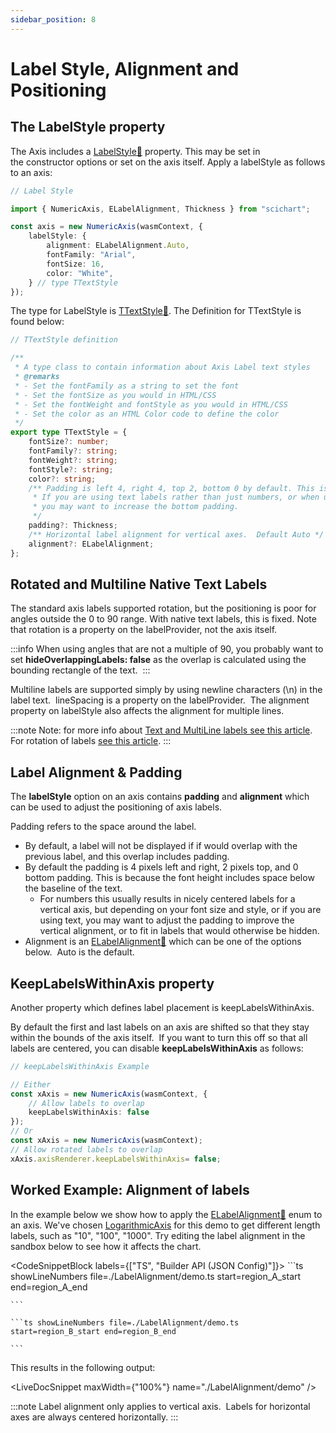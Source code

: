 ```yaml
---
sidebar_position: 8
---
```


# Label Style, Alignment and Positioning

The LabelStyle property
-----------------------

The Axis includes a [LabelStyle:blue_book:](https://www.scichart.com/documentation/js/current/typedoc/classes/axisbase2d.html#labelstyle) property. This may be set in the constructor options or set on the axis itself. Apply a labelStyle as follows to an axis:

```ts
// Label Style

import { NumericAxis, ELabelAlignment, Thickness } from "scichart";

const axis = new NumericAxis(wasmContext, {
    labelStyle: {
        alignment: ELabelAlignment.Auto,
        fontFamily: "Arial",
        fontSize: 16,
        color: "White",
    } // type TTextStyle
});
```

The type for LabelStyle is [TTextStyle:blue_book:](https://www.scichart.com/documentation/js/current/typedoc/index.html#ttextstyle). The Definition for TTextStyle is found below:

```ts
// TTextStyle definition

/**
 * A type class to contain information about Axis Label text styles
 * @remarks
 * - Set the fontFamily as a string to set the font
 * - Set the fontSize as you would in HTML/CSS
 * - Set the fontWeight and fontStyle as you would in HTML/CSS
 * - Set the color as an HTML Color code to define the color
 */
export type TTextStyle = {
    fontSize?: number;
    fontFamily?: string;
    fontWeight?: string;
    fontStyle?: string;
    color?: string;
    /** Padding is left 4, right 4, top 2, bottom 0 by default. This is because there is natural space below the text baseline.
     * If you are using text labels rather than just numbers, or when using native text, 
     * you may want to increase the bottom padding.
     */
    padding?: Thickness;
    /** Horizontal label alignment for vertical axes.  Default Auto */
    alignment?: ELabelAlignment;
};
```

Rotated and Multiline Native Text Labels
----------------------------------------

The standard axis labels supported rotation, but the positioning is poor for angles outside the 0 to 90 range. With native text labels, this is fixed. Note that rotation is a property on the labelProvider, not the axis itself.

:::info
When using angles that are not a multiple of 90, you probably want to set **hideOverlappingLabels: false** as the overlap is calculated using the bounding rectangle of the text. 
:::

Multiline labels are supported simply by using newline characters (\\n) in the label text.  lineSpacing is a property on the labelProvider.  The alignment property on labelStyle also affects the alignment for multiple lines. 

:::note
Note: for more info about [Text and MultiLine labels see this article](/2d-charts/axis-api/axis-labels/text-and-multi-line-labels).  
For rotation of labels [see this article](/2d-charts/axis-api/axis-labels/rotating-axis-labels).
:::



Label Alignment & Padding
-------------------------

The **labelStyle** option on an axis contains **padding** and **alignment** which can be used to adjust the positioning of axis labels.

Padding refers to the space around the label. 

*   By default, a label will not be displayed if if would overlap with the previous label, and this overlap includes padding. 
*   By default the padding is 4 pixels left and right, 2 pixels top, and 0 bottom padding. This is because the font height includes space below the baseline of the text. 
    *   For numbers this usually results in nicely centered labels for a vertical axis, but depending on your font size and style, or if you are using text, you may want to adjust the padding to improve the vertical alignment, or to fit in labels that would otherwise be hidden.
*   Alignment is an [ELabelAlignment:blue_book:](https://www.scichart.com/documentation/js/current/typedoc/enums/elabelalignment.html) which can be one of the options below.  Auto is the default. 

KeepLabelsWithinAxis property
-----------------------------

Another property which defines label placement is keepLabelsWithinAxis.

By default the first and last labels on an axis are shifted so that they stay within the bounds of the axis itself.  If you want to turn this off so that all labels are centered, you can disable **keepLabelsWithinAxis** as follows:

```ts
// keepLabelsWithinAxis Example

// Either
const xAxis = new NumericAxis(wasmContext, { 
    // Allow labels to overlap
    keepLabelsWithinAxis: false
});
// Or
const xAxis = new NumericAxis(wasmContext);
// Allow rotated labels to overlap
xAxis.axisRenderer.keepLabelsWithinAxis= false;
```

Worked Example: Alignment of labels
-----------------------------------

In the example below we show how to apply the [ELabelAlignment:blue_book:](https://www.scichart.com/documentation/js/current/typedoc/enums/elabelalignment.html) enum to an axis. We've chosen [LogarithmicAxis](/2d-charts/axis-api/axis-types/logarithmic-axis/index.md) for this demo to get different length labels, such as "10", "100", "1000". Try editing the label alignment in the sandbox below to see how it affects the chart.

<CodeSnippetBlock labels={["TS", "Builder API (JSON Config)"]}>
    ```ts showLineNumbers file=./LabelAlignment/demo.ts start=region_A_start end=region_A_end
 
    ```

    ```ts showLineNumbers file=./LabelAlignment/demo.ts start=region_B_start end=region_B_end
 
    ```
</CodeSnippetBlock>

This results in the following output:

<LiveDocSnippet maxWidth={"100%"} name="./LabelAlignment/demo" />

:::note
Label alignment only applies to vertical axis.  Labels for horizontal axes are always centered horizontally.
:::
